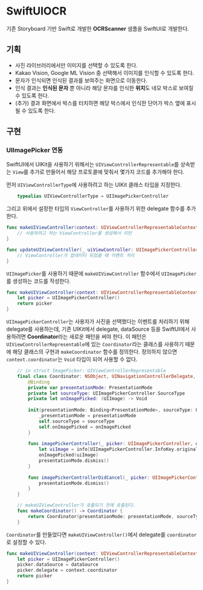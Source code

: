 # SwiftUIOCR

기존 Storyboard 기반 Swift로 개발한 **OCRScanner** 샘플을 SwiftUI로 개발한다.

## 기획

- 사진 라이브러리에서만 이미지를 선택할 수 있도록 한다.
- Kakao Vision, Google ML Vision 중 선택해서 이미지를 인식할 수 있도록 한다.
- 문자가 인식되면 인식된 결과를 보여주는 화면으로 이동한다.
- 인식 결과는 **인식된 문자** 뿐 아니라 해당 문자를 인식한 **위치**도 네모 박스로 보여질 수 있도록 한다.
- (추가) 결과 화면에서 박스를 터치하면 해당 박스에서 인식한 단어가 박스 옆에 표시될 수 있도록 한다.

## 구현

### UIImagePicker 연동

SwiftUI에서 UIKit을 사용하기 위해서는 `UIViewControllerRepresentable`를 상속받는 `View`를 추가로 만들어서 해당 프로토콜에 맞춰서 몇가지 코드를 추가해야 한다.

먼저 `UIViewControllerType`에 사용하려고 하는 UIKit 클래스 타입을 지정한다.

```swift
	typealias UIViewControllerType = UIImagePickerController
```

그리고 위에서 설정한 타입의 `ViewController`를 사용하기 위한 delegate 함수를 추가한다.

```swift
func makeUIViewController(context: UIViewControllerRepresentableContext<PhotoPicker>) -> UIImagePickerController {
	// 사용하려고 하는 ViewController를 생성해서 리턴
}

func updateUIViewController(_ uiViewController: UIImagePickerController, context: UIViewControllerRepresentableContext<PhotoPicker>) {
	// ViewController가 업데이터 되었을 때 이벤트 처리
}
```

`UIImagePicker`를 사용하기 때문에 `makeUIViewController` 함수에서 `UIImagePicker`를 생성하는 코드를 작성한다.

```swift
func makeUIViewController(context: UIViewControllerRepresentableContext<PhotoPicker>) -> UIImagePickerController {
	let picker = UIImagePickerController()
	return picker
}
```

`UIImagePickerController`는 사용자가 사진을 선택했다는 이벤트를 처리하기 위해 delegate를 사용하는데, 기존 UIKit에서 delegate, dataSource 등을 SwiftUI에서 사용하려면 **Coordinator**라는 새로운 패턴을 써야 한다. 이 패턴은 `UIViewControllerRepresentable`에 있는 `Coordinator`라는 클래스를 사용하기 때문에 해당 클래스의 구현과 `makeCoordinator` 함수를 정의한다. 정의하지 않으면 `context.coordinator`는 `Void` 타입이 되어 사용할 수 없다.

```swift
	// in struct ImagePicker: UIViewControllerRepresentable
	final class Coordinator: NSObject, UINavigationControllerDelegate, UIImagePickerControllerDelegate {
		@Binding
		private var presentationMode: PresentationMode
		private let sourceType: UIImagePickerController.SourceType
		private let onImagePicked: (UIImage) -> Void
		
		init(presentationMode: Binding<PresentationMode>, sourceType: UIImagePickerController.SourceType, onImagePicked: @escaping (UIImage) -> Void) {
			_presentationMode = presentationMode
			self.sourceType = sourceType
			self.onImagePicked = onImagePicked
		}
		
		func imagePickerController(_ picker: UIImagePickerController, didFinishPickingMediaWithInfo info: [UIImagePickerController.InfoKey : Any]) {
			let uiImage = info[UIImagePickerController.InfoKey.originalImage] as! UIImage
			onImagePicked(uiImage)
			presentationMode.dismiss()
		}
		
		func imagePickerControllerDidCancel(_ picker: UIImagePickerController) {
			presentationMode.dismiss()
		}
	}

	// makeUIViewController가 호출되기 전에 호출된다.
	func makeCoordinator() -> Coordinator {
		return Coordinator(presentationMode: presentationMode, sourceType: sourceType, onImagePicked: onImagePicked)
	}
```

`Coordinator`를 만들었다면 `makeUIViewController()`에서 delegate를 `coordinator`로 설정할 수 있다.

```swift
func makeUIViewController(context: UIViewControllerRepresentableContext<PhotoPicker>) -> UIImagePickerController {
	let picker = UIImagePickerController()
	picker.dataSource = dataSource
	picker.delegate = context.coordinator
	return picker
}
```
